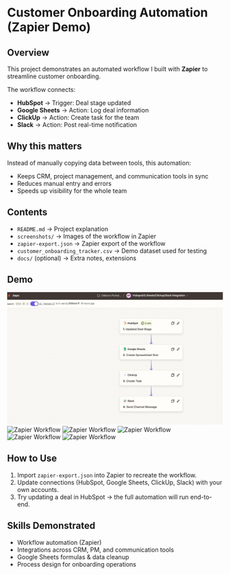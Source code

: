 # Customer Onboarding Automation (Zapier Demo)

## Overview
This project demonstrates an automated workflow I built with **Zapier** to streamline customer onboarding.

The workflow connects:
- **HubSpot** → Trigger: Deal stage updated
- **Google Sheets** → Action: Log deal information
- **ClickUp** → Action: Create task for the team
- **Slack** → Action: Post real-time notification

## Why this matters
Instead of manually copying data between tools, this automation:
- Keeps CRM, project management, and communication tools in sync
- Reduces manual entry and errors
- Speeds up visibility for the whole team

## Contents
- `README.md` → Project explanation
- `screenshots/` → Images of the workflow in Zapier
- `zapier-export.json` → Zapier export of the workflow
- `customer_onboarding_tracker.csv` → Demo dataset used for testing
- `docs/` (optional) → Extra notes, extensions

## Demo
![Zapier Workflow](screenshots/workflow.JPG)
![Zapier Workflow](screenshots/workflow2.JPG)
![Zapier Workflow](screenshots/workflow3.JPG)
![Zapier Workflow](screenshots/workflow4.JPG)
![Zapier Workflow](screenshots/workflow5.JPG)
![Zapier Workflow](screenshots/workflow6.JPG)

## How to Use
1. Import `zapier-export.json` into Zapier to recreate the workflow.
2. Update connections (HubSpot, Google Sheets, ClickUp, Slack) with your own accounts.
3. Try updating a deal in HubSpot → the full automation will run end-to-end.

## Skills Demonstrated
- Workflow automation (Zapier)
- Integrations across CRM, PM, and communication tools
- Google Sheets formulas & data cleanup
- Process design for onboarding operations


